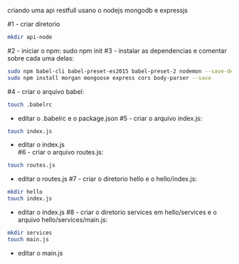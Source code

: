 criando uma api restfull usano o nodejs mongodb e expressjs

#1 - criar diretorio
```sh
mkdir api-node
```
#2 - iniciar o npm:
sudo npm init
#3 - instalar as dependencias e comentar sobre cada uma delas:
```sh
sudo npm babel-cli babel-preset-es2015 babel-preset-2 nodemon --save-dev
sudo npm install morgan mongoose express cors body-parser --save
```
#4 - criar o arquivo babel:
```sh
touch .babelrc
```
- editar o .babelrc e o package.json
#5 - criar o arquivo index.js:
```sh
touch index.js
```
- editar o index.js  
#6 - criar o arquivo routes.js:
```sh
touch routes.js
```
- editar o routes.js
#7 - criar o diretorio hello e o hello/index.js:
```sh
mkdir hello
touch index.js
```
- editar o index.js
#8 - criar o diretorio services em hello/services e o arquivo hello/services/main.js:
```sh
mkdir services
touch main.js
```
- editar o main.js


